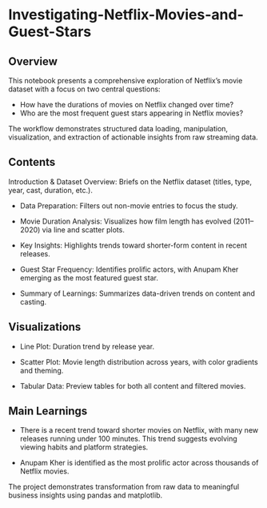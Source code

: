 # Investigating-Netflix-Movies-and-Guest-Stars

## Overview
This notebook presents a comprehensive exploration of Netflix’s movie dataset with a focus on two central questions:
- How have the durations of movies on Netflix changed over time?
- Who are the most frequent guest stars appearing in Netflix movies?

The workflow demonstrates structured data loading, manipulation, visualization, and extraction of actionable insights from raw streaming data. 

## Contents
Introduction & Dataset Overview: Briefs on the Netflix dataset (titles, type, year, cast, duration, etc.).

- Data Preparation: Filters out non-movie entries to focus the study.

- Movie Duration Analysis: Visualizes how film length has evolved (2011–2020) via line and scatter plots.

- Key Insights: Highlights trends toward shorter-form content in recent releases.

- Guest Star Frequency: Identifies prolific actors, with Anupam Kher emerging as the most featured guest star.

- Summary of Learnings: Summarizes data-driven trends on content and casting.

## Visualizations
- Line Plot: Duration trend by release year.

- Scatter Plot: Movie length distribution across years, with color gradients and theming.

- Tabular Data: Preview tables for both all content and filtered movies.

## Main Learnings
- There is a recent trend toward shorter movies on Netflix, with many new releases running under 100 minutes. This trend suggests evolving viewing habits and platform strategies.

- Anupam Kher is identified as the most prolific actor across thousands of Netflix movies.

The project demonstrates transformation from raw data to meaningful business insights using pandas and matplotlib.


